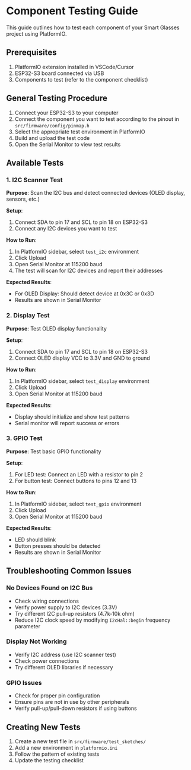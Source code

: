 # Component Testing Guide

This guide outlines how to test each component of your Smart Glasses project using PlatformIO.

## Prerequisites

1. PlatformIO extension installed in VSCode/Cursor
2. ESP32-S3 board connected via USB
3. Components to test (refer to the component checklist)

## General Testing Procedure

1. Connect your ESP32-S3 to your computer
2. Connect the component you want to test according to the pinout in `src/firmware/config/pinmap.h`
3. Select the appropriate test environment in PlatformIO
4. Build and upload the test code
5. Open the Serial Monitor to view test results

## Available Tests

### 1. I2C Scanner Test

**Purpose**: Scan the I2C bus and detect connected devices (OLED display, sensors, etc.)

**Setup**:
1. Connect SDA to pin 17 and SCL to pin 18 on ESP32-S3
2. Connect any I2C devices you want to test

**How to Run**:
1. In PlatformIO sidebar, select `test_i2c` environment
2. Click Upload
3. Open Serial Monitor at 115200 baud
4. The test will scan for I2C devices and report their addresses

**Expected Results**:
- For OLED Display: Should detect device at 0x3C or 0x3D
- Results are shown in Serial Monitor

### 2. Display Test

**Purpose**: Test OLED display functionality

**Setup**:
1. Connect SDA to pin 17 and SCL to pin 18 on ESP32-S3
2. Connect OLED display VCC to 3.3V and GND to ground

**How to Run**:
1. In PlatformIO sidebar, select `test_display` environment
2. Click Upload
3. Open Serial Monitor at 115200 baud

**Expected Results**:
- Display should initialize and show test patterns
- Serial monitor will report success or errors

### 3. GPIO Test

**Purpose**: Test basic GPIO functionality

**Setup**:
1. For LED test: Connect an LED with a resistor to pin 2
2. For button test: Connect buttons to pins 12 and 13

**How to Run**:
1. In PlatformIO sidebar, select `test_gpio` environment
2. Click Upload
3. Open Serial Monitor at 115200 baud

**Expected Results**:
- LED should blink
- Button presses should be detected
- Results are shown in Serial Monitor

## Troubleshooting Common Issues

### No Devices Found on I2C Bus
- Check wiring connections
- Verify power supply to I2C devices (3.3V)
- Try different I2C pull-up resistors (4.7k-10k ohm)
- Reduce I2C clock speed by modifying `I2cHal::begin` frequency parameter

### Display Not Working
- Verify I2C address (use I2C scanner test)
- Check power connections
- Try different OLED libraries if necessary

### GPIO Issues
- Check for proper pin configuration
- Ensure pins are not in use by other peripherals
- Verify pull-up/pull-down resistors if using buttons

## Creating New Tests

1. Create a new test file in `src/firmware/test_sketches/`
2. Add a new environment in `platformio.ini`
3. Follow the pattern of existing tests
4. Update the testing checklist 